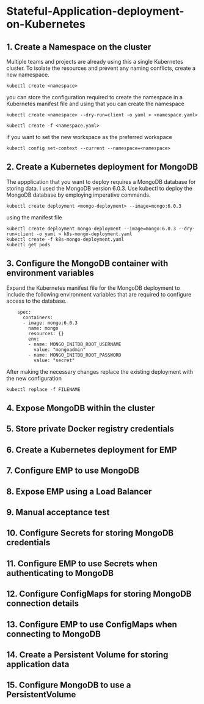 # Stateful-Application-deployment-on-Kubernetes
## 1. Create a Namespace on the cluster
 Multiple teams and projects are already using this a single Kubernetes cluster. To isolate the resources and prevent any naming conflicts, create a new namespace.
   ```
   kubectl create <namespace>
   ```
   you can store the configuration required to create the namespace in a Kubernetes manifest file and using that you can create the namespace
   ```
   kubectl create <namespace> --dry-run=client -o yaml > <namespace.yaml>

   kubectl create -f <namespace.yaml>
   ```
if you want to set the new workspace as the preferred workspace
```
kubectl config set-context --current --namespace=<namespace>
```
## 2. Create a Kubernetes deployment for MongoDB
The appplication that you want to deploy requires a MongoDB database for storing data. I used the MongoDB version 6.0.3. Use kubectl to deploy the MongoDB database by employing imperative commands.
 ```
kubectl create deployment <mongo-deployment> --image=mongo:6.0.3
```
using the manifest file
```
kubectl create deployment mongo-deployment --image=mongo:6.0.3 --dry-run=client -o yaml > k8s-mongo-deployment.yaml
kubectl create -f k8s-mongo-deployment.yaml
kubectl get pods
   ```
## 3. Configure the MongoDB container with environment variables
Expand the Kubernetes manifest file for the MongoDB deployment to include the following environment variables that are required to configure access to the database.
```
    spec:
      containers:
      - image: mongo:6.0.3
        name: mongo
        resources: {}
        env:
        - name: MONGO_INITDB_ROOT_USERNAME
          value: "mongoadmin"
        - name: MONGO_INITDB_ROOT_PASSWORD
          value: "secret"
```
After making the necessary changes replace the existing deployment with the new configuration
```
kubectl replace -f FILENAME

```
## 4. Expose MongoDB within the cluster
## 5. Store private Docker registry credentials
## 6. Create a Kubernetes deployment for EMP
## 7. Configure EMP to use MongoDB
## 8. Expose EMP using a Load Balancer
## 9. Manual acceptance test
## 10. Configure Secrets for storing MongoDB credentials
## 11. Configure EMP to use Secrets when authenticating to MongoDB
## 12. Configure ConfigMaps for storing MongoDB connection details
## 13. Configure EMP to use ConfigMaps when connecting to MongoDB
## 14. Create a Persistent Volume for storing application data
## 15. Configure MongoDB to use a PersistentVolume






